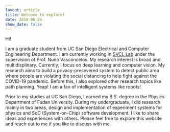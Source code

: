 ```yaml
---
layout: article
title: Welcome to explore!
date: 2018-06-24
show_date: false
---
```


Hi!

I am a graduate student from UC San Diego Electrical and Computer Engineering Department. I am currently working in [SVCL Lab](http://www.svcl.ucsd.edu/) under the supervision of Prof. Nuno Vasconcelos. My research interest is broad and multidisplinary. Currently, I focus on deep learning and computer vision. My research aims to build a privacy-presevered system to detect public area where people are violating the social distancing to help fight against the COVID-19 pandemic. Before this, I also explored other research topics like path planning. Yeap! I am a fan of intelligent systems like robots!

Prior to my studies at UC San Diego, I earned my B.S. degree in the Physics Department of Fudan University. During my undergraduate, I did research mainly in two areas, design and implementation of experiment systems for physics and SoC (System-on-Chip) software development. I like to share ideas and experiences with others. Please feel free to explore this website and reach out to me if you like to discuss with me.
